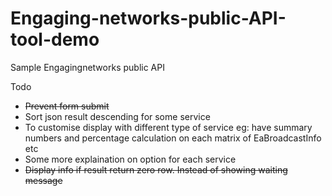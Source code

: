 # Engaging-networks-public-API-tool-demo
Sample Engagingnetworks public API

Todo

* ~~Prevent form submit~~
* Sort json result descending for some service
* To customise display with different type of service eg: have summary numbers and percentage calculation on each matrix of EaBroadcastInfo etc
* Some more explaination on option for each service
* ~~Display info if result return zero row. Instead of showing waiting message~~
